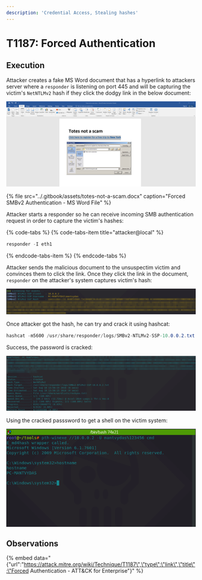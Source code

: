 ```yaml
---
description: 'Credential Access, Stealing hashes'
---
```


# T1187: Forced Authentication

## Execution

Attacker creates a fake MS Word document that has a hyperlink to attackers server where a `responder` is listening on port 445 and will be capturing the victim's `NetNTLMv2` hash if they click the dodgy link in the below document:

![](../.gitbook/assets/forced-auth-word.png)

{% file src="../.gitbook/assets/totes-not-a-scam.docx" caption="Forced SMBv2 Authentication - MS Word File" %}

Attacker starts a responder so he can receive incoming SMB authentication request in order to capture the victim's hashes:

{% code-tabs %}
{% code-tabs-item title="attacker@local" %}
```csharp
responder -I eth1
```
{% endcode-tabs-item %}
{% endcode-tabs %}

Attacker sends the malicious document to the unsuspectim victim and convinces them to click the link. Once they click the link in the document, `responder` on the attacker's system captures victim's hash:

![](../.gitbook/assets/forced-auth-hashes.png)

Once attacker got the hash, he can try and crack it using hashcat:

```csharp
hashcat -m5600 /usr/share/responder/logs/SMBv2-NTLMv2-SSP-10.0.0.2.txt /usr/share/wordlists/rockyou.txt --force
```

Success, the password is cracked:

![](../.gitbook/assets/forced-auth-cracked.png)

Using the cracked passsword to get a shell on the victim system:

![](../.gitbook/assets/forced-auth-shell%20%281%29.png)

## Observations

{% embed data="{\"url\":\"https://attack.mitre.org/wiki/Technique/T1187\",\"type\":\"link\",\"title\":\"Forced Authentication - ATT&CK for Enterprise\"}" %}

